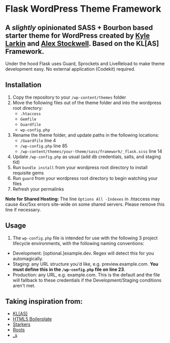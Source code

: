 Flask WordPress Theme Framework
================================

## A _slightly_ opinionated SASS + Bourbon based starter theme for WordPress created by [Kyle Larkin](http://kylelarkin.com) and [Alex Stockwell](http://astockwell.com). Based on the KL[AS] Framework.

Under the hood Flask uses Guard, Sprockets and LiveReload to make theme development easy. No external application (Codekit) required.

## Installation
1. Copy the repository to your `/wp-content/themes` folder
2. Move the following files out of the theme folder and into the wordpress root directory:
	- `.htaccess `
	- `Gemfile`
	- `Guardfile`
	- `wp-config.php`
3. Rename the theme folder, and update paths in the following locations:
	- `/Guardfile` line 4
	- `/wp-config.php` line 85
	- `/wp-content/themes/your-theme/sass/framework/_flask.scss` line 14
4. Update `/wp-config.php` as usual (add db credentials, salts, and staging tld)
5. Run `bundle install` from your wordpress root directory to install requisite gems
6. Run `guard` from your wordpress root directory to begin watching your files
7. Refresh your permalinks

**Note for Shared Hosting:** The line `Options All -Indexes` in .htaccess may cause 4xx/5xx errors site-wide on some shared servers. Please remove this line if necessary.

## Usage
1. The `wp-config.php` file is intended for use with the following 3 project lifecycle environments, with the following naming conventions:
  - Development: [optional.]example.dev. Regex will detect this for you automagically.
  - Staging: any URL structure you'd like, e.g. preview.example.com. **You must define this in the `/wp-config.php` file on line 23**.
  - Production: any URL, e.g. example.com. This is the default and the file will fallback to these credentials if the Development/Staging conditions aren't met.

## Taking inspiration from:
- [KL[AS]](https://github.com/kylelarkin/klas)
- [HTML5 Boilerplate](http://html5boilerplate.com/)
- [Starkers](http://viewportindustries.com/products/starkers/)
- [Roots](http://www.rootstheme.com/)
- [_s](https://github.com/Automattic/_s)
